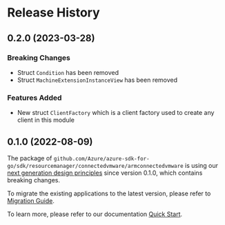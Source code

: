 # Release History

## 0.2.0 (2023-03-28)
### Breaking Changes

- Struct `Condition` has been removed
- Struct `MachineExtensionInstanceView` has been removed

### Features Added

- New struct `ClientFactory` which is a client factory used to create any client in this module


## 0.1.0 (2022-08-09)

The package of `github.com/Azure/azure-sdk-for-go/sdk/resourcemanager/connectedvmware/armconnectedvmware` is using our [next generation design principles](https://azure.github.io/azure-sdk/general_introduction.html) since version 0.1.0, which contains breaking changes.

To migrate the existing applications to the latest version, please refer to [Migration Guide](https://aka.ms/azsdk/go/mgmt/migration).

To learn more, please refer to our documentation [Quick Start](https://aka.ms/azsdk/go/mgmt).